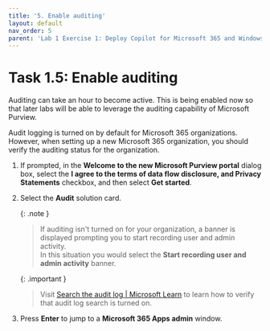 ```yaml
---
title: '5. Enable auditing'
layout: default
nav_order: 5
parent: 'Lab 1 Exercise 1: Deploy Copilot for Microsoft 365 and Windows Copilot'
---
```


# Task 1.5: Enable auditing

Auditing can take an hour to become active. This is being enabled now so that later labs will be able to leverage the auditing capability of Microsoft Purview. 

Audit logging is turned on by default for Microsoft 365 organizations. However, when setting up a new Microsoft 365 organization, you should verify the auditing status for the organization.
<!-- https://learn.microsoft.com/purview/audit-log-enable-disable?tabs=microsoft-purview-portal -->


1. If prompted, in the **Welcome to the new Microsoft Purview portal** dialog box, select the **I agree to the terms of data flow disclosure, and Privacy Statements** checkbox, and then select **Get started**.

1. Select the **Audit** solution card.  
    
    {: .note }
    > If auditing isn't turned on for your organization, a banner is displayed prompting you to start recording user and admin activity.  
    > In this situation you would select the **Start recording user and admin activity** banner.

    {: .important }
    > Visit [Search the audit log | Microsoft Learn](https://learn.microsoft.com/en-us/purview/audit-search?redirectSourcePath=%252fen-US%252farticle%252fSearch-the-audit-log-in-the-Office-365-Protection-Center-0d4d0f35-390b-4518-800e-0c7ec95e946c&amp;tabs=microsoft-purview-portal "Search the audit log | Microsoft Learn") to learn how to verify that audit log search is turned on.   

1. Press **Enter** to jump to a **Microsoft 365 Apps admin** window.
